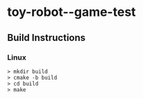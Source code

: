 # toy-robot--game-test

## Build Instructions

### Linux

```shell
> mkdir build
> cmake -b build
> cd build
> make

```


